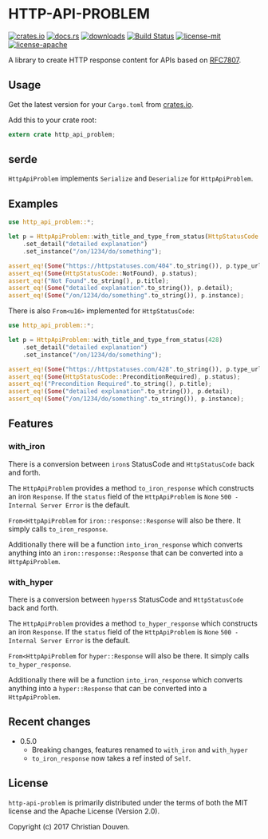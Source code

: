  # HTTP-API-PROBLEM

 [![crates.io](https://img.shields.io/crates/v/http-api-problem.svg)](https://crates.io/crates/http-api-problem)
 [![docs.rs](https://docs.rs/http-api-problem/badge.svg)](https://docs.rs/http-api-problem)
 [![downloads](https://img.shields.io/crates/d/http-api-problem.svg)](https://crates.io/crates/http-api-problem)
 [![Build Status](https://travis-ci.org/chridou/http-api-problem.svg?branch=master)](https://travis-ci.org/chridou/http-api-problem)
 [![license-mit](http://img.shields.io/badge/license-MIT-blue.svg)](https://github.com/chridou/http-api-problem/blob/master/LICENSE-MIT)
 [![license-apache](http://img.shields.io/badge/license-APACHE-blue.svg)](https://github.com/chridou/http-api-problem/blob/master/LICENSE-APACHE)

 A library to create HTTP response content for APIs based on
 [RFC7807](https://tools.ietf.org/html/rfc7807).

 ## Usage

 Get the latest version for your `Cargo.toml` from
 [crates.io](https://crates.io/crates/http-api-problem).

 Add this to your crate root:

 ```rust
 extern crate http_api_problem;
 ```

  ## serde

 `HttpApiProblem` implements `Serialize` and `Deserialize` for `HttpApiProblem`.

 ## Examples

 ```rust
 use http_api_problem::*;

 let p = HttpApiProblem::with_title_and_type_from_status(HttpStatusCode::NotFound)
     .set_detail("detailed explanation")
     .set_instance("/on/1234/do/something");

 assert_eq!(Some("https://httpstatuses.com/404".to_string()), p.type_url);
 assert_eq!(Some(HttpStatusCode::NotFound), p.status);
 assert_eq!("Not Found".to_string(), p.title);
 assert_eq!(Some("detailed explanation".to_string()), p.detail);
 assert_eq!(Some("/on/1234/do/something".to_string()), p.instance);
 ```

 There is also `From<u16>` implemented for `HttpStatusCode`:

 ```rust
 use http_api_problem::*;

 let p = HttpApiProblem::with_title_and_type_from_status(428)
     .set_detail("detailed explanation")
     .set_instance("/on/1234/do/something");

 assert_eq!(Some("https://httpstatuses.com/428".to_string()), p.type_url);
 assert_eq!(Some(HttpStatusCode::PreconditionRequired), p.status);
 assert_eq!("Precondition Required".to_string(), p.title);
 assert_eq!(Some("detailed explanation".to_string()), p.detail);
 assert_eq!(Some("/on/1234/do/something".to_string()), p.instance);
 ```

 ## Features


 ### with_iron

 There is a conversion between `iron`s StatusCode and `HttpStatusCode` back and forth.

 The `HttpApiProblem` provides a method `to_iron_response` which constructs an iron `Response`.
 If the `status` field of the `HttpApiProblem` is `None` `500 - Internal Server Error` is the default.

 `From<HttpApiProblem` for `iron::response::Response` will also be there. It simply calls
 `to_iron_response`.

 Additionally there will be a function `into_iron_response` which converts anything into
 an `iron::response::Response` that can be converted into a `HttpApiProblem`.

 ### with_hyper

 There is a conversion between `hypers`s StatusCode and `HttpStatusCode` back and forth.

 The `HttpApiProblem` provides a method `to_hyper_response` which constructs an iron `Response`.
 If the `status` field of the `HttpApiProblem` is `None` `500 - Internal Server Error` is the default.

 `From<HttpApiProblem` for `hyper::Response` will also be there. It simply calls
 `to_hyper_response`.

 Additionally there will be a function `into_iron_response` which converts anything into
 a `hyper::Response` that can be converted into a `HttpApiProblem`.


  ## Recent changes

  * 0.5.0
      * Breaking changes, features renamed to `with_iron` and `with_hyper`
      * `to_iron_response` now takes a ref insted of `Self`.

 ## License

 `http-api-problem` is primarily distributed under the terms of both the MIT license and the
 Apache License (Version 2.0).

 Copyright (c) 2017 Christian Douven.
